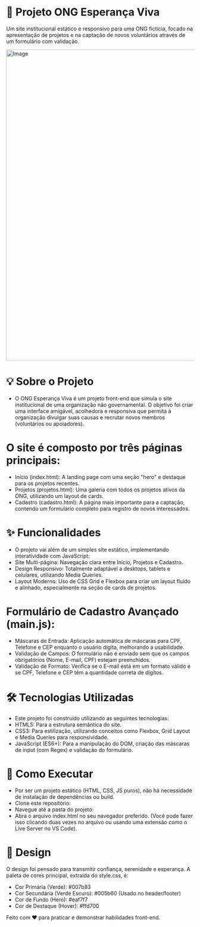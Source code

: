 # 🌳 Projeto ONG Esperança Viva
Um site institucional estático e responsivo para uma ONG fictícia, focado na apresentação de projetos e na captação de novos voluntários através de um formulário com validação.

<img width="1000" height="835" alt="Image" src="https://github.com/user-attachments/assets/4d565fbf-145d-4241-98c1-65f57f6164fb" />


# 💡 Sobre o Projeto
- O ONG Esperança Viva é um projeto front-end que simula o site institucional de uma organização não governamental. O objetivo foi criar uma interface amigável, acolhedora e responsiva que permita à organização divulgar suas causas e recrutar novos membros (voluntários ou apoiadores).

# O site é composto por três páginas principais:
- Início (index.html): A landing page com uma seção "hero" e destaque para os projetos recentes.
- Projetos (projetos.html): Uma galeria com todos os projetos ativos da ONG, utilizando um layout de cards.
- Cadastro (cadastro.html): A página mais importante para a captação, contendo um formulário completo para registro de novos interessados.

# ✨ Funcionalidades
- O projeto vai além de um simples site estático, implementando interatividade com JavaScript:
- Site Multi-página: Navegação clara entre Início, Projetos e Cadastro.
- Design Responsivo: Totalmente adaptável a desktops, tablets e celulares, utilizando Media Queries.
- Layout Moderno: Uso de CSS Grid e Flexbox para criar um layout fluido e alinhado, especialmente na seção de cards de projetos.

# Formulário de Cadastro Avançado (main.js):
- Máscaras de Entrada: Aplicação automática de máscaras para CPF, Telefone e CEP enquanto o usuário digita, melhorando a usabilidade.
- Validação de Campos: O formulário não é enviado sem que os campos obrigatórios (Nome, E-mail, CPF) estejam preenchidos.
- Validação de Formato: Verifica se o E-mail está em um formato válido e se CPF, Telefone e CEP têm a quantidade correta de dígitos.

# 🛠️ Tecnologias Utilizadas
- Este projeto foi construído utilizando as seguintes tecnologias:
- HTML5: Para a estrutura semântica do site.
- CSS3: Para estilização, utilizando conceitos como Flexbox, Grid Layout e Media Queries para responsividade.
- JavaScript (ES6+): Para a manipulação do DOM, criação das máscaras de input (com Regex) e validação do formulário.

# 🚀 Como Executar
- Por ser um projeto estático (HTML, CSS, JS puros), não há necessidade de instalação de dependências ou build.
- Clone este repositório:
- Navegue até a pasta do projeto:
- Abra o arquivo index.html no seu navegador preferido. (Você pode fazer isso clicando duas vezes no arquivo ou usando uma extensão como o Live Server no VS Code).

# 🎨 Design
O design foi pensado para transmitir confiança, serenidade e esperança. A paleta de cores principal, extraída do style.css, é:

- Cor Primária (Verde): #007b83
- Cor Secundária (Verde Escuro): #005b60 (Usado no header/footer)
- Cor de Fundo (Hero): #eaf7f7
- Cor de Destaque (Hover): #ffd700

Feito com ❤️ para praticar e demonstrar habilidades front-end.
